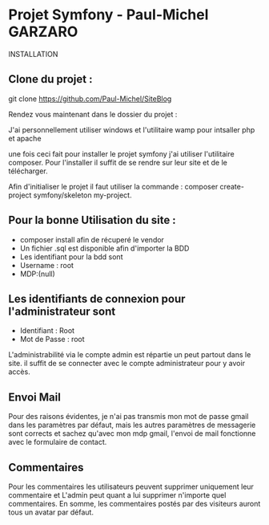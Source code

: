 Projet Symfony - Paul-Michel GARZARO
==========================================================================================================================
INSTALLATION

## Clone du projet :

  git clone https://github.com/Paul-Michel/SiteBlog

Rendez vous maintenant dans le dossier du projet :

J'ai personnellement utiliser windows et l'utilitaire wamp pour intsaller php et apache

une fois ceci fait pour installer le projet symfony j'ai utiliser l'utilitaire composer.
Pour l'installer il suffit de se rendre sur leur site et de le télécharger.

Afin d'initialiser le projet il faut utiliser la commande : composer create-project symfony/skeleton my-project.


## Pour la bonne Utilisation du site :
  * composer install afin de récuperé le vendor
  * Un fichier .sql est disponible afin d'importer la BDD
  * Les identifiant pour la bdd sont 
  * Username : root
  * MDP:(null)

## Les identifiants de connexion pour l'administrateur sont 

  * Identifiant : Root
  * Mot de Passe : root
 
L'administrabilité via le compte admin est répartie un peut partout dans le site. il suffit de se connecter avec le compte administrateur pour y avoir accès.

## Envoi Mail

  Pour des raisons évidentes, je n'ai pas transmis mon mot de passe gmail dans les paramètres par défaut, mais les autres paramètres de   messagerie sont corrects et sachez qu'avec mon mdp gmail, l'envoi de mail fonctionne avec le formulaire de contact.

## Commentaires

  Pour les commentaires les utilisateurs peuvent supprimer uniquement leur commentaire et L'admin peut quant a lui supprimer n'importe     quel commentaires.
  En somme, les commentaires postés par des visiteurs auront tous un avatar par défaut.
